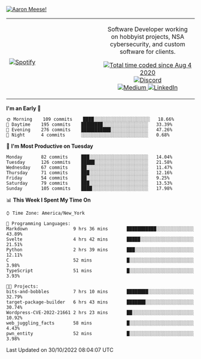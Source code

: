 [![Aaron Meese!](https://user-images.githubusercontent.com/17814535/88975338-a2aabf00-d27f-11ea-963f-8a19608716b4.png)](https://github.com/ajmeese7/readme-ascii "README ASCII")

<!-- Modified from project here: https://github.com/novatorem/novatorem -->
<table width="100%">
  <tr>
  <td width="50%">

&nbsp; <br> [![Spotify](https://ajmeese7.vercel.app/api/spotify)](https://open.spotify.com/user/ajmeese)

  </td>
  <td width="50%">
    <p align="center">
    Software Developer working on hobbyist projects, NSA cybersecurity, and custom software for clients.
    </p>
    <p align="center">
      <a href="https://wakatime.com/@f726891d-3b02-46cd-9b60-e8c59f9e2b14">
        <img src="https://wakatime.com/badge/user/f726891d-3b02-46cd-9b60-e8c59f9e2b14.svg" alt="Total time coded since Aug 4 2020" title="WakaTime" />
      </a>
      <a href="http://link.aaronmeese.com/discord">
        <img src="https://img.shields.io/badge/discord-ajmeese7%234835-369?style=flat-square&logo=discord&logoColor=white&color=purple" alt="Discord" title="Discord">
      </a>
      <br />
      <a href="https://link.aaronmeese.com/medium">
        <img src="https://img.shields.io/badge/medium-ajmeese7-1DB954?style=flat-square&logo=medium&logoColor=white" alt="Medium" title="Medium">
      </a>
      <a href="https://link.aaronmeese.com/linkedin">
        <img src="https://img.shields.io/badge/linkedIn-aaronmeese-1DB954?style=flat-square&logo=linkedin&logoColor=white&color=blue" alt="LinkedIn" title="LinkedIn">
      </a>
    </p>
  </td>

</table>

[//]: <> (The `&nbsp;` is to have Aphelion take up more space)

<!--START_SECTION:waka-->
**I'm an Early 🐤** 

```text
🌞 Morning    109 commits    ████░░░░░░░░░░░░░░░░░░░░░   18.66% 
🌆 Daytime    195 commits    ████████░░░░░░░░░░░░░░░░░   33.39% 
🌃 Evening    276 commits    ███████████░░░░░░░░░░░░░░   47.26% 
🌙 Night      4 commits      ░░░░░░░░░░░░░░░░░░░░░░░░░   0.68%

```
📅 **I'm Most Productive on Tuesday** 

```text
Monday       82 commits     ███░░░░░░░░░░░░░░░░░░░░░░   14.04% 
Tuesday      126 commits    █████░░░░░░░░░░░░░░░░░░░░   21.58% 
Wednesday    67 commits     ██░░░░░░░░░░░░░░░░░░░░░░░   11.47% 
Thursday     71 commits     ███░░░░░░░░░░░░░░░░░░░░░░   12.16% 
Friday       54 commits     ██░░░░░░░░░░░░░░░░░░░░░░░   9.25% 
Saturday     79 commits     ███░░░░░░░░░░░░░░░░░░░░░░   13.53% 
Sunday       105 commits    ████░░░░░░░░░░░░░░░░░░░░░   17.98%

```


📊 **This Week I Spent My Time On** 

```text
⌚︎ Time Zone: America/New_York

💬 Programming Languages: 
Markdown                 9 hrs 36 mins       ███████████░░░░░░░░░░░░░░   43.89% 
Svelte                   4 hrs 42 mins       █████░░░░░░░░░░░░░░░░░░░░   21.51% 
Python                   2 hrs 39 mins       ███░░░░░░░░░░░░░░░░░░░░░░   12.11% 
C                        52 mins             █░░░░░░░░░░░░░░░░░░░░░░░░   3.98% 
TypeScript               51 mins             █░░░░░░░░░░░░░░░░░░░░░░░░   3.93%

🐱‍💻 Projects: 
bits-and-bobbles         7 hrs 10 mins       ████████░░░░░░░░░░░░░░░░░   32.79% 
target-package-builder   6 hrs 43 mins       ███████░░░░░░░░░░░░░░░░░░   30.74% 
Wordpress-CVE-2022-21661 2 hrs 23 mins       ██░░░░░░░░░░░░░░░░░░░░░░░   10.92% 
web_juggling_facts       58 mins             █░░░░░░░░░░░░░░░░░░░░░░░░   4.43% 
pwn_entity               52 mins             █░░░░░░░░░░░░░░░░░░░░░░░░   3.98%

```


 Last Updated on 30/10/2022 08:04:07 UTC
<!--END_SECTION:waka-->
